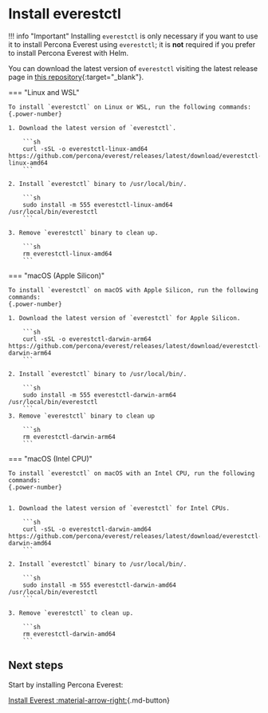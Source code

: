 # Install everestctl

!!! info "Important"
    Installing `everestctl` is only necessary if you want to use it to install Percona Everest using `everestctl`; it is **not** required if you prefer to install Percona Everest with Helm.

You can download the latest version of `everestctl` visiting the latest release page in [this repository](https://github.com/percona/everest/releases/latest){:target="_blank"}.


=== "Linux and WSL"

    To install `everestctl` on Linux or WSL, run the following commands:
    {.power-number}

    1. Download the latest version of `everestctl`.

        ```sh
        curl -sSL -o everestctl-linux-amd64 https://github.com/percona/everest/releases/latest/download/everestctl-linux-amd64
        ```

    2. Install `everestctl` binary to /usr/local/bin/.

        ```sh
        sudo install -m 555 everestctl-linux-amd64 /usr/local/bin/everestctl
        ```

    3. Remove `everestctl` binary to clean up.

        ```sh
        rm everestctl-linux-amd64
        ```         

=== "macOS (Apple Silicon)"

    To install `everestctl` on macOS with Apple Silicon, run the following commands:
    {.power-number}

    1. Download the latest version of `everestctl` for Apple Silicon.

        ```sh
        curl -sSL -o everestctl-darwin-arm64 https://github.com/percona/everest/releases/latest/download/everestctl-darwin-arm64
        ```

    2. Install `everestctl` binary to /usr/local/bin/.

        ```sh
        sudo install -m 555 everestctl-darwin-arm64 /usr/local/bin/everestctl
        ```
    3. Remove `everestctl` binary to clean up

        ```sh
        rm everestctl-darwin-arm64
        ```

=== "macOS (Intel CPU)"

    To install `everestctl` on macOS with an Intel CPU, run the following commands:
    {.power-number}


    1. Download the latest version of `everestctl` for Intel CPUs.

        ```sh
        curl -sSL -o everestctl-darwin-amd64 https://github.com/percona/everest/releases/latest/download/everestctl-darwin-amd64
        ```

    2. Install `everestctl` binary to /usr/local/bin/.

        ```sh
        sudo install -m 555 everestctl-darwin-amd64 /usr/local/bin/everestctl
        ```

    3. Remove `everestctl` to clean up.

        ```sh
        rm everestctl-darwin-amd64
        ```

## Next steps

Start by installing Percona Everest:

[Install Everest :material-arrow-right:](../install/installEverest.md){.md-button}
